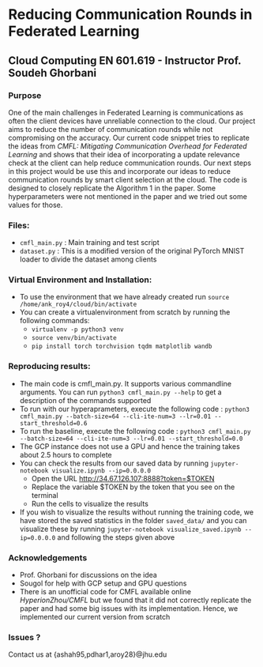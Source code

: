 
# Reducing Communication Rounds in Federated Learning

## Cloud Computing EN 601.619 - Instructor Prof. Soudeh Ghorbani

### Purpose
One of the main challenges in Federated Learning is communications as often the client devices have unreliable connection to the cloud. Our project aims to reduce the number of communication rounds while not compromising on the accuracy. Our current code snippet tries to replicate the ideas from *CMFL: Mitigating Communication Overhead for Federated Learning* and shows that their idea of incorporating a update relevance check at the client can help reduce communication rounds. Our next steps in this project would be use this and incorporate our ideas to reduce communication rounds by smart client selection at the cloud. The code is designed to closely replicate the Algorithm 1 in the paper. Some hyperparameters were not mentioned in the paper and we tried out some values for those. 


### Files:
- `cmfl_main.py` : Main training and test script
- `dataset.py` : This is a modified version of the original PyTorch MNIST loader to divide the dataset among clients

### Virtual Environment and Installation:
- To use the environment that we have already created run  `source /home/ank_roy4/cloud/bin/activate`
- You can create a virtualenvironment from scratch by running the following commands:
	+ `virtualenv -p python3 venv`
	+ `source venv/bin/activate`
	+ `pip install torch torchvision tqdm matplotlib wandb`

### Reproducing results:
- The main code is cmfl_main.py. It supports various commandline arguments. You can run `python3 cmfl_main.py --help` to get a description of the commands supported
- To run with our hyperaprameters, execute the following code : `python3 cmfl_main.py --batch-size=64 --cli-ite-num=3 --lr=0.01 --start_threshold=0.6`
- To run the baseline, execute the following code : `python3 cmfl_main.py --batch-size=64 --cli-ite-num=3 --lr=0.01 --start_threshold=0.0`
- The GCP instance does not use a GPU and hence the training takes about 2.5 hours to complete
- You can check the results from our saved data by running `jupyter-notebook visualize.ipynb --ip=0.0.0.0`
	+ Open the URL http://34.67.126.107:8888?token=$TOKEN
	+ Replace the variable $TOKEN by the token that you see on the terminal
	+ Run the cells to visualize the results
- If you wish to visualize the results without running the training code, we have stored the saved statistics in the folder `saved_data/` and you can visualize these by running `jupyter-notebook visualize_saved.ipynb --ip=0.0.0.0` and following the steps given above


### Acknowledgements
- Prof. Ghorbani for discussions on the idea
- Sougol for help with GCP setup and GPU questions
- There is an unofficial code for CMFL available online *HyperionZhou/CMFL* but we found that it did not correctly replicate the paper and had some big issues with its implementation. Hence, we implemented our current version from scratch 


### Issues ?
Contact us at {ashah95,pdhar1,aroy28}@jhu.edu














